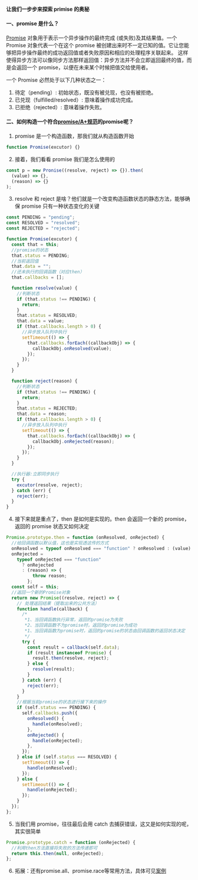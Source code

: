#### 让我们一步步来探索 primise 的奥秘

#### 一、promise 是什么？

[Promise](https://developer.mozilla.org/zh-CN/docs/Web/JavaScript/Reference/Global_Objects/Promise) 对象用于表示一个异步操作的最终完成 (或失败)及其结果值。一个 Promise 对象代表一个在这个 promise 被创建出来时不一定已知的值。它让您能够把异步操作最终的成功返回值或者失败原因和相应的处理程序关联起来。 这样使得异步方法可以像同步方法那样返回值：异步方法并不会立即返回最终的值，而是会返回一个 promise，以便在未来某个时候把值交给使用者。

一个 Promise 必然处于以下几种状态之一：

1. 待定（pending）: 初始状态，既没有被兑现，也没有被拒绝。
2. 已兑现（fulfilled/resolved）: 意味着操作成功完成。
3. 已拒绝（rejected）: 意味着操作失败。

#### 二、如何构造一个符合[promise/A+规范](https://www.ituring.com.cn/article/66566)的promise呢？

1. promise 是一个构造函数，那我们就从构造函数开始

```js
function Promise(excutor) {}
```

2. 接着，我们看看 promise 我们是怎么使用的

```js
const p = new Pronise((resolve, reject) => {}).then(
  (value) => {},
  (reason) => {}
);
```

3. resolve 和 reject 是啥？他们就是一个改变构造函数状态的静态方法，能够确保 promise 只有一种状态变化的关键

```js
const PENDING = "pending";
const RESOLVED = "resolved";
const REJECTED = "rejected";

function Promise(excutor) {
  const that = this;
  //promise的状态
  that.status = PENDING;
  //当前返回值
  that.data = "";
  //还未执行的回调函数（对应then）
  that.callbacks = [];

  function resolve(value) {
    //判断状态
    if (that.status !== PENDING) {
      return;
    }
    that.status = RESOLVED;
    that.data = value;
    if (that.callbacks.length > 0) {
      //异步放入队列中执行
      setTimeout(() => {
        that.callbacks.forEach((callbackObj) => {
          callbackObj.onResolved(value);
        });
      });
    }
  }

  function reject(reason) {
    //判断状态
    if (that.status !== PENDING) {
      return;
    }
    that.status = REJECTED;
    that.data = reason;
    if (that.callbacks.length > 0) {
      //异步放入队列中执行
      setTimeout(() => {
        that.callbacks.forEach((callbackObj) => {
          callbackObj.onRejected(reason);
        });
      });
    }
  }

  //执行器:立即同步执行
  try {
    excutor(resolve, reject);
  } catch (err) {
    reject(err);
  }
}
```

4. 接下来就是重点了，then 是如何是实现的。then 会返回一个新的 promise，返回的 promise 状态又如何决定

```js
Promise.prototype.then = function (onResolved, onRejected) {
  //给回调函数以默认值，这也是实现透这传的方式
  onResolved = typeof onResolved === "function" ? onResolved : (value) => value;
  onRejected =
    typeof onRejected === "function"
      ? onRejected
      : (reason) => {
          throw reason;
        };
  const self = this;
  //返回一个新的Promise对象
  return new Promise((resolve, reject) => {
    // 处理返回结果（提取出来的公共方法）
    function handle(callback) {
      /*
       *1、当回调函数执行异常，返回的promise为失败
       *2、当回调函数不为promise时，返回的promise为成功
       *1、当回调函数为promise时，返回的promise的状态由回调函数的返回状态决定
       */
      try {
        const result = callback(self.data);
        if (result instanceof Promise) {
          result.then(resolve, reject);
        } else {
          resolve(result);
        }
      } catch (err) {
        reject(err);
      }
    }
    //根据当前promise的状态进行接下来的操作
    if (self.status === PENDING) {
      self.callbacks.push({
        onResolved() {
          handle(onResolved);
        },
        onRejected() {
          handle(onRejected);
        },
      });
    } else if (self.status === RESOLVED) {
      setTimeout(() => {
        handle(onResolved);
      });
    } else {
      setTimeout(() => {
        handle(onRejected);
      });
    }
  });
};
```

5. 当我们用 promise，往往最后会用 catch 去捕获错误，这又是如何实现的呢，其实很简单

```js
Promise.prototype.catch = function (onRejected) {
  //利用then方法直接将失败的方法传递即可
  return this.then(null, onRejected);
};
```
6. 拓展：还有promise.all、promise.race等常用方法，具体可见[案例](https://github.com/wangc1993/carrey_blog/tree/master/js/promise/index.js)
